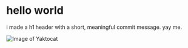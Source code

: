 # hello world

i made a h1 header with a short, meaningful commit message. yay me.

![Image of Yaktocat](https://octodex.github.com/images/yaktocat.png)
